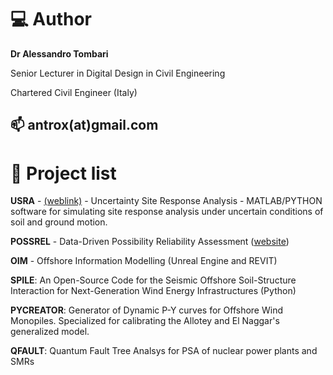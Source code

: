# 💻 Author

**Dr Alessandro Tombari**

  Senior Lecturer in Digital Design in Civil Engineering
  
  Chartered Civil Engineer (Italy)
  
 📫 antrox(at)gmail.com
---
# 🔭 Project list 

**USRA** - [(weblink)](https://antroxev.github.io/USRAWEB/) - Uncertainty Site Response Analysis - MATLAB/PYTHON software for simulating site response analysis under uncertain conditions of soil and ground motion.

**POSSREL** - Data-Driven Possibility Reliability Assessment 
([website](https://antroxev.github.io/POSSRELAPP/))

**OIM** - Offshore Information Modelling (Unreal Engine and REVIT)

**SPILE**: An Open-Source Code for the Seismic Offshore Soil-Structure Interaction for Next-Generation Wind Energy Infrastructures (Python)

 **PYCREATOR**: Generator of Dynamic P-Y curves for Offshore Wind Monopiles. Specialized for calibrating the Allotey and El Naggar's generalized model.
 
 **QFAULT**: Quantum Fault Tree Analsys for PSA of nuclear power plants and SMRs




